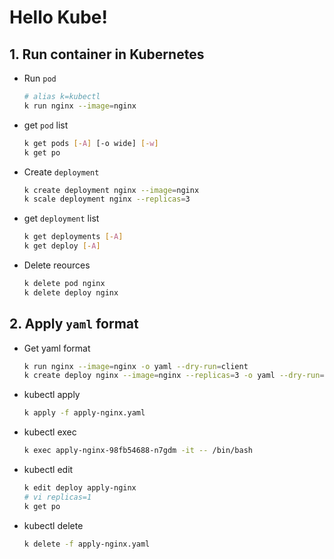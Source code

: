 # Hello Kube!

## 1. Run container in Kubernetes
* Run `pod`
    ```sh
    # alias k=kubectl
    k run nginx --image=nginx
    ```

* get `pod` list 
    ```sh
    k get pods [-A] [-o wide] [-w]
    k get po 
    ```

* Create `deployment`
    ```sh
    k create deployment nginx --image=nginx 
    k scale deployment nginx --replicas=3 
    ```

* get `deployment` list 
    ```sh
    k get deployments [-A]
    k get deploy [-A]
    ```

* Delete reources
    ```sh
    k delete pod nginx
    k delete deploy nginx
    ```

## 2. Apply `yaml` format

* Get yaml format
    ```sh
    k run nginx --image=nginx -o yaml --dry-run=client
    k create deploy nginx --image=nginx --replicas=3 -o yaml --dry-run=client
    ```

* kubectl apply
    ```sh
    k apply -f apply-nginx.yaml
    ```

* kubectl exec
    ```sh
    k exec apply-nginx-98fb54688-n7gdm -it -- /bin/bash
    ```

* kubectl edit
    ```sh
    k edit deploy apply-nginx
    # vi replicas=1
    k get po
    ```
* kubectl delete
    ```sh
    k delete -f apply-nginx.yaml
    ```